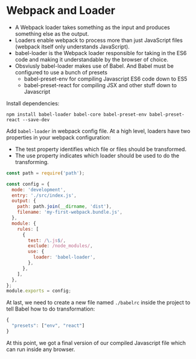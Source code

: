 # Webpack and Loader

* A Webpack loader takes something as the input and produces something else as the output.
* Loaders enable webpack to process more than just JavaScript files (webpack itself only understands JavaScript).
* babel-loader is the Webpack loader responsible for taking in the ES6 code and making it understandable by the browser of choice.
* Obsviusly babel-loader makes use of Babel. And Babel must be configured to use a bunch of presets
  * babel-preset-env for compiling Javascript ES6 code down to ES5
  * babel-preset-react for compiling JSX and other stuff down to Javascript

Install dependencies:

```
npm install babel-loader babel-core babel-preset-env babel-preset-react --save-dev
```

Add `babel-loader` in webpack config file.
At a high level, loaders have two properties in your webpack configuration:

* The test property identifies which file or files should be transformed.
* The use property indicates which loader should be used to do the transforming.

```js
const path = require('path');

const config = {
  mode: 'development',
  entry: './src/index.js',
  output: {
    path: path.join(__dirname, 'dist'),
    filename: 'my-first-webpack.bundle.js',
  },
  module: {
    rules: [
      {
        test: /\.js$/,
        exclude: /node_modules/,
        use: {
          loader: 'babel-loader',
        },
      },
    ],
  },
};
module.exports = config;
```

At last, we need to create a new file named `./babelrc` inside the project to tell Babel how to do transformation:

```js
{
  "presets": ["env", "react"]
}
```

At this point, we got a final version of our compiled Javascript file which can run inside any browser.
